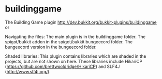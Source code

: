 # buildinggame
The Building Game plugin http://dev.bukkit.org/bukkit-plugins/buildinggame or 

Navigating the files:
  The main plugin is in the buildinggame folder.
  The spigot/bukkit addon in the spigot/bukkit bungeecord folder.
  The bungeecord version in the bungeecord folder.

Shaded libraries:
  This plugin contains libraries which are shaded in the projects, but are not shown on here. These libraries include HikariCP (https://github.com/brettwooldridge/HikariCP) and SLF4J (http://www.slf4j.org/).
